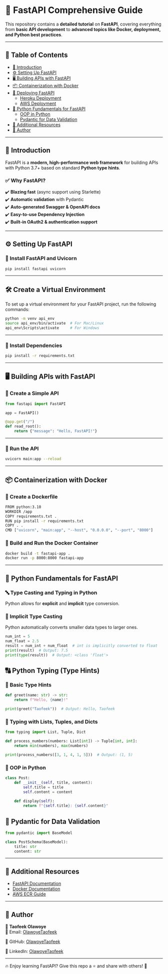# 🚀 FastAPI Comprehensive Guide  

This repository contains a **detailed tutorial** on **FastAPI**, covering everything from **basic API development** to **advanced topics like Docker, deployment, and Python best practices**.  

---

## 📖 Table of Contents  
- [🌟 Introduction](#-introduction)  
- [⚙️ Setting Up FastAPI](#️-setting-up-fastapi)  
- [🖥️ Building APIs with FastAPI](#%EF%B8%8F-building-apis-with-fastapi)  
- [📦 Containerization with Docker](#-containerization-with-docker)  
- [🚀 Deploying FastAPI](#-deploying-fastapi)  
  - [Heroku Deployment](#heroku-deployment)  
  - [AWS Deployment](#aws-deployment)  
- [🐍 Python Fundamentals for FastAPI](#-python-fundamentals-for-fastapi)  
  - [OOP in Python](#oop-in-python)  
  - [Pydantic for Data Validation](#pydantic-for-data-validation)  
- [📜 Additional Resources](#-additional-resources)  
- [📌 Author](#-author)  

---

## 🌟 Introduction  
FastAPI is a **modern, high-performance web framework** for building APIs with Python 3.7+ based on standard **Python type hints**.  

### ✅ Why FastAPI?  
✔️ **Blazing fast** (async support using Starlette)  
✔️ **Automatic validation** with Pydantic  
✔️ **Auto-generated Swagger & OpenAPI docs**  
✔️ **Easy-to-use Dependency Injection**  
✔️ **Built-in OAuth2 & authentication support**  

---

## ⚙️ Setting Up FastAPI  

### 🔹 Install FastAPI and Uvicorn  
```bash
pip install fastapi uvicorn
```
---
## 🛠️ Create a Virtual Environment  
To set up a virtual environment for your FastAPI project, run the following commands:  

```bash
python -m venv api_env
source api_env/bin/activate  # For Mac/Linux
api_env\Scripts\activate     # For Windows
```
---

### 🔹 Install Dependencies
```bash
pip install -r requirements.txt
```
---

## 🖥️ Building APIs with FastAPI

### 🔹 Create a Simple API
```python
from fastapi import FastAPI

app = FastAPI()

@app.get("/")
def read_root():
    return {"message": "Hello, FastAPI!"}
```

---
### 🔹 Run the API
```bash
uvicorn main:app --reload
```
---

## 📦 Containerization with Docker
### 🔹 Create a Dockerfile
```bash
FROM python:3.10
WORKDIR /app
COPY requirements.txt .
RUN pip install -r requirements.txt
COPY . .
CMD ["uvicorn", "main:app", "--host", "0.0.0.0", "--port", "8000"]
```
### 🔹 Build and Run the Docker Container
```bash
docker build -t fastapi-app .
docker run -p 8000:8000 fastapi-app
```


---

## 🐍 Python Fundamentals for FastAPI

### 🔤 Type Casting and Typing in Python  

Python allows for **explicit** and **implicit** type conversion.  

### 🔹 Implicit Type Casting  
Python automatically converts smaller data types to larger ones.  
```python
num_int = 5  
num_float = 2.5  
result = num_int + num_float  # int is implicitly converted to float  
print(result)  # Output: 7.5
print(type(result))  # Output: <class 'float'>
```
## 🔠 Python Typing (Type Hints)
### 📌 Basic Type Hints
```python
def greet(name: str) -> str:
    return f"Hello, {name}!"

print(greet("Taofeek"))  # Output: Hello, Taofeek
```

### 📌 Typing with Lists, Tuples, and Dicts
```python
from typing import List, Tuple, Dict  

def process_numbers(numbers: List[int]) -> Tuple[int, int]:  
    return min(numbers), max(numbers)

print(process_numbers([3, 1, 4, 1, 5]))  # Output: (1, 5)
```

### 🔹 OOP in Python
```python
class Post:
    def __init__(self, title, content):
        self.title = title
        self.content = content
    
    def display(self):
        return f"{self.title}: {self.content}"
```

## 🔹 Pydantic for Data Validation
```python
from pydantic import BaseModel

class PostSchema(BaseModel):
    title: str
    content: str
```

--- 
## 📜 Additional Resources  

- [FastAPI Documentation](https://fastapi.tiangolo.com/)  
- [Docker Documentation](https://docs.docker.com/)  
- [AWS ECR Guide](https://docs.aws.amazon.com/AmazonECR/latest/userguide/what-is-ecr.html)  

---

## 📌 Author  

👤 **Taofeek Olawoye**  
📧 Email: [OlawoyeTaofeek](oladipupoolawoye26@gmail.com)  
<!-- 🐦 Twitter: [@yourhandle](https://twitter.com/yourhandle)   -->
📂 GitHub: [OlawoyeTaofeek](https://github.com/OlawoyeTaofeek)

📂 LinkedIn: [OlawoyeTaofeek](https://www.linkedin.com/in/opeyemi-oladipupo-a7862021a/)  

---
🔥 Enjoy learning FastAPI? Give this repo a ⭐ and share with others! 🚀  

